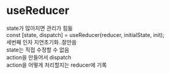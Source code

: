 # useReducer

state가 많아지면 관리가 힘듦  
const [state, dispatch] = useReducer(reducer, initialState, init);  
세번째 인자 지연초기화..잘안씀  
state는 직접 수정할 수 없음  
action을 만들어서 dispatch  
action을 어떻게 처리할지는 reducer에 기록
